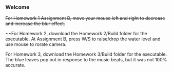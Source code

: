### Welcome

~~For Homework 1 Assignment B, move your mouse left and right to decrease and increase the blur effect.~~

~~For Homework 2, download the Homework 2/Build folder for the executable. At Assignment B, press W/S to raise/drop the water level and use mouse to rorate camera.

For Homework 3, download the Homework 3/Build folder for the executable. The blue leaves pop out in response to the music beats, but it was not 100% accurate.
